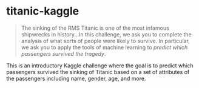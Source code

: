 # titanic-kaggle

> The sinking of the RMS Titanic is one of the most infamous shipwrecks in history...In this challenge, we ask you to complete the analysis of what sorts of people were likely to survive. In particular, we ask you to apply the tools of machine learning to *predict which passengers survived the tragedy*.

This is an introductory Kaggle challenge where the goal is to predict which passengers survived the sinking of Titanic based on a set of attributes of the passengers including name, gender, age, and more.
